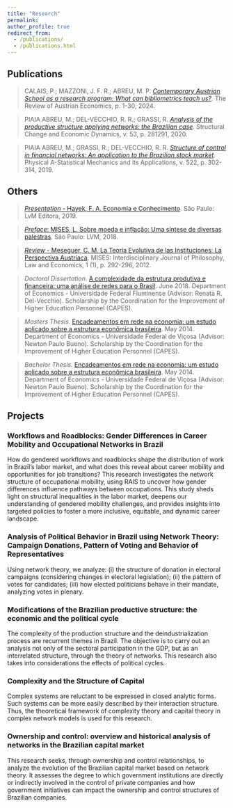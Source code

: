 ```yaml
---
title: "Research"
permalink:
author_profile: true
redirect_from: 
  - /publications/
  - /publications.html
---
```


## Publications

> CALAIS, P.; MAZZONI, J. F. R.; ABREU, M. P. _[Contemporary Austrian School as a research program: What can bibliometrics teach us?](https://doi.org/10.1007/s11138-024-00657-z)_. The Review of Austrian Economics, p. 1-30, 2024.
 
> PIAIA ABREU, M.; DEL-VECCHIO, R. R.; GRASSI, R. _[Analysis of the productive structure applying networks: the Brazilian case](https://doi.org/10.1016/j.strueco.2020.03.005)_. Structural Change and Economic Dynamics, v. 53, p. 281291, 2020.

> PIAIA ABREU, M.; GRASSI, R.; DEL-VECCHIO, R. R. _[Structure of control in financial networks: An application to the Brazilian stock market](https://doi.org/10.1016/j.physa.2019.01.084)_. Physical A-Statistical Mechanics and its Applications, v. 522, p. 302-314, 2019.



## Others
> [_Presentation_ - Hayek, F. A. Economia e Conhecimento](https://www.amazon.com.br/Economia-conhecimento-Livro-bolso/dp/6550520053). São Paulo: LvM Editora, 2019.

> [_Preface_: MISES, L. Sobre moeda e inflação: Uma síntese de diversas palestras](https://www.amazon.com.br/Sobre-moeda-infla%C3%A7%C3%A3o-diversas-palestras/dp/8593751636). São Paulo: LVM, 2018.

> [_Review_ - Meseguer, C. M. La Teoría Evolutiva de las Instituciones: La Perspectiva Austriaca](https://doi.org/10.30800/mises.2013.v1.237). MISES: Interdisciplinary Journal of Philosophy, Law and Economics, 1 (1), p. 292-296, 2012.

> _Doctoral Dissertation_. [A complexidade da estrutura produtiva e financeira: uma análise de redes para o Brasil](piaiaabreu.github.io/files/PIAIA-ABREU-(2018)_Doctoral-Dissertation.pdf). June 2018. Department of Economics - Universidade Federal Fluminense (Advisor: Renata R. Del-Vecchio). Scholarship by the Coordination for the Improvement of Higher Education Personnel (CAPES).

> _Masters Thesis_. [Encadeamentos em rede na economia: um estudo aplicado sobre a estrutura econômica brasileira](piaiaabreu.github.io/files/PIAIA-ABREU-(2014)_Masters-Thesis.pdf). May 2014. Department of Economics - Universidade Federal de Viçosa (Advisor: Newton Paulo Bueno). Scholarship by the Coordination for the Improvement of Higher Education Personnel (CAPES).

> _Bachelor Thesis_. [Encadeamentos em rede na economia: um estudo aplicado sobre a estrutura econômica brasileira](https://github.com/piaiaabreu/piaiaabreu.github.io/blob/master/files/PIAIA%20ABREU%20(2011)_Bachelor%20Thesis.pdf). May 2014. Department of Economics - Universidade Federal de Viçosa (Advisor: Newton Paulo Bueno). Scholarship by the Coordination for the Improvement of Higher Education Personnel (CAPES).


## Projects

### Workflows and Roadblocks: Gender Differences in Career Mobility and Occupational Networks in Brazil
How do gendered workflows and roadblocks shape the distribution of work in Brazil’s labor market, and what does this reveal about career mobility and opportunities for job transitions? This research investigates the network structure of occupational mobility, using RAIS to uncover how gender differences influence pathways between occupations. This study sheds light on structural inequalities in the labor market, deepens our understanding of gendered mobility challenges, and provides insights into targeted policies to foster a more inclusive, equitable, and dynamic career landscape.

### Analysis of Political Behavior in Brazil using Network Theory: Campaign Donations, Pattern of Voting and Behavior of Representatives
Using network theory, we analyze: (i) the structure of donation in electoral campaigns (considering changes in electoral legislation); (ii) the pattern of votes for candidates; (iii) how elected politicians behave in their mandate, analyzing votes in plenary.

### Modifications of the Brazilian productive structure: the economic and the political cycle
The complexity of the production structure and the deindustrialization process are recurrent themes in Brazil. The objective is to carry out an analysis not only of the sectoral participation in the GDP, but as an interrelated structure, through the theory of networks. This research also takes into considerations the effects of political cycles.

### Complexity and the Structure of Capital
Complex systems are reluctant to be expressed in closed analytic forms. Such systems can be more easily described by their interaction structure. Thus, the theoretical framework of complexity theory and capital theory in complex network models is used for this research.

### Ownership and control: overview and historical analysis of networks in the Brazilian capital market
This research seeks, through ownership and control relationships, to analyze the evolution of the Brazilian capital market based on network theory. It assesses the degree to which government institutions are directly or indirectly involved in the control of private companies and how government initiatives can impact the ownership and control structures of Brazilian companies.


